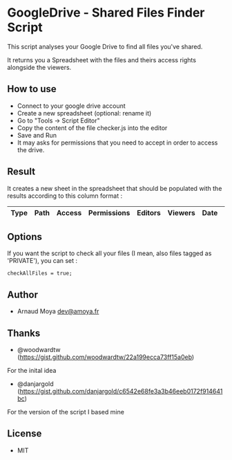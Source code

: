 # GoogleDrive - Shared Files Finder Script

This script analyses your Google Drive to find all files you've shared.

It returns you a Spreadsheet with the files and theirs access rights alongside the viewers.

## How to use

- Connect to your google drive account
- Create a new spreadsheet (optional: rename it)
- Go to "Tools -> Script Editor"
- Copy the content of the file checker.js into the editor
- Save and Run
- It may asks for permissions that you need to accept in order to access the drive.

## Result
It creates a new sheet in the spreadsheet that should be populated with the results according to this column format :

| Type | Path | Access | Permissions | Editors | Viewers | Date | Size | URL | Type |
| :-: | :-: | :-: | :-: | :-: | :-: | :-: | :-: | :-: | :-: |

## Options
If you want the script to check all your files (I mean, also files tagged as 'PRIVATE'), you can set :
```
checkAllFiles = true;
```

## Author
* Arnaud Moya <dev@amoya.fr>

## Thanks
* @woodwardtw (https://gist.github.com/woodwardtw/22a199ecca73ff15a0eb)

For the inital idea

* @danjargold (https://gist.github.com/danjargold/c6542e68fe3a3b46eeb0172f914641bc)

For the version of the script I based mine

## License
* MIT
